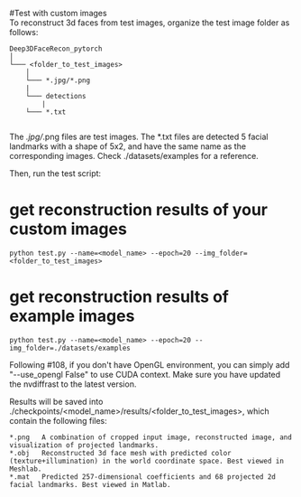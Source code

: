 #Test with custom images  
To reconstruct 3d faces from test images, organize the test image folder as follows:  

```  
Deep3DFaceRecon_pytorch  
│  
└─── <folder_to_test_images>  
    │  
    └─── *.jpg/*.png  
    |  
    └─── detections  
        |  
	└─── *.txt  
    
```
The *.jpg/*.png files are test images. The *.txt files are detected 5 facial landmarks with a shape of 5x2, and have the same name as the corresponding images. Check ./datasets/examples for a reference.  

Then, run the test script:  

# get reconstruction results of your custom images  

```
python test.py --name=<model_name> --epoch=20 --img_folder=<folder_to_test_images>  
```

# get reconstruction results of example images  
```
python test.py --name=<model_name> --epoch=20 --img_folder=./datasets/examples  
```
Following #108, if you don't have OpenGL environment, you can simply add "--use_opengl False" to use CUDA context. Make sure you have updated the nvdiffrast to the latest version.  

Results will be saved into ./checkpoints/<model_name>/results/<folder_to_test_images>, which contain the following files:  

```
*.png	A combination of cropped input image, reconstructed image, and visualization of projected landmarks.  
*.obj	Reconstructed 3d face mesh with predicted color (texture+illumination) in the world coordinate space. Best viewed in Meshlab.  
*.mat	Predicted 257-dimensional coefficients and 68 projected 2d facial landmarks. Best viewed in Matlab.  
```
